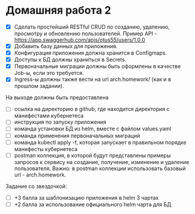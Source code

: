 # Домашняя работа 2

- [x] Сделать простейший RESTful CRUD по созданию, удалению, просмотру и обновлению пользователей. 
     Пример API - https://app.swaggerhub.com/apis/otus55/users/1.0.0
- [x] Добавить базу данных для приложения.
- [x] Конфигурация приложения должна хранится в Configmaps.
- [x] Доступы к БД должны храниться в Secrets.
- [x] Первоначальные миграции должны быть оформлены в качестве Job-ы, если это требуется.
- [x] Ingress-ы должны также вести на url arch.homework/ (как и в прошлом задании).

На выходе должны быть предоставлена
- [ ] ссылка на директорию в github, где находится директория с манифестами кубернетеса
- [ ] инструкция по запуску приложения
- [ ] команда установки БД из helm, вместе с файлом values.yaml
- [ ] команда применения первоначальных миграций
- [ ] команда kubectl apply -f, которая запускает в правильном порядке манифесты кубернетеса
- [ ] postman коллекция, в которой будут представлены примеры запросов к сервису на создание, получение, изменение и удаление пользователя. Важно: в postman коллекции использовать базовый url - arch.homework.

Задание со звездочкой:
- [ ] +3 балла за шаблонизацию приложения в helm 3 чартах
- [ ] +2 балла за использование официального helm чарта для БД